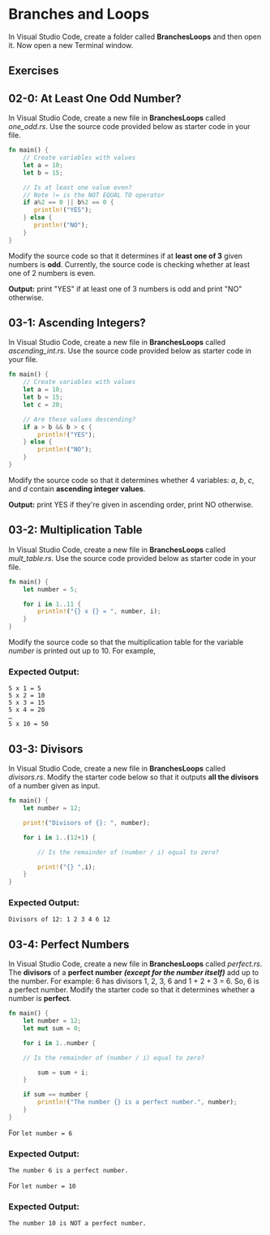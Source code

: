 # Branches and Loops

In Visual Studio Code, create a folder called **BranchesLoops** and then open it. Now open a new Terminal window. 

## Exercises

## 02-0: At Least One Odd Number?
In Visual Studio Code, create a new file in **BranchesLoops** called *one_odd.rs*.  Use the source code provided below as starter code in your file.

```rust
fn main() {
    // Create variables with values
    let a = 10;
    let b = 15;

    // Is at least one value even?
    // Note != is the NOT EQUAL TO operator
    if a%2 == 0 || b%2 == 0 {
       println!("YES");
    } else {
       println!("NO");
    }
}
```

Modify the source code so that it determines if at **least one of 3** given numbers is **odd**.  Currently, the source code is checking whether at least one of 2 numbers is even.

**Output:**  print "YES" if at least one of 3 numbers is odd and print "NO" otherwise.


## 03-1: Ascending Integers?

In Visual Studio Code, create a new file in **BranchesLoops** called *ascending_int.rs*.  Use the source code provided below as starter code in your file.

```rust
fn main() {
    // Create variables with values
    let a = 10;
    let b = 15;
    let c = 20;

    // Are these values descending?
    if a > b && b > c {
        println!("YES");
    } else {
        println!("NO");
    }
}
```

Modify the source code so that it determines whether 4 variables: *a*, *b*, *c*, and *d* contain **ascending integer values**.

 **Output:** print YES if they're given in ascending order, print NO otherwise.


## 03-2: Multiplication Table  
In Visual Studio Code, create a new file in **BranchesLoops** called *mult_table.rs*.  Use the source code provided below as starter code in your file.

```rust
fn main() {
    let number = 5;

    for i in 1..11 {
        println!("{} x {} = ", number, i);
    }
}
```
Modify the source code so that the multiplication table for the variable *number* is printed out up to 10.  For example,

### Expected Output:
```
5 x 1 = 5
5 x 2 = 10
5 x 3 = 15
5 x 4 = 20
…
5 x 10 = 50
```
## 03-3: Divisors
In Visual Studio Code, create a new file in **BranchesLoops** called *divisors.rs*.  Modify the starter code below so that it outputs **all the divisors** of a number given as input.

```rust
fn main() {
    let number = 12;

    print!("Divisors of {}: ", number);

    for i in 1..(12+1) {

        // Is the remainder of (number / i) equal to zero?

        print!("{} ",i);
    }
}
```

### Expected Output:
```
Divisors of 12: 1 2 3 4 6 12
```

## 03-4: Perfect Numbers
In Visual Studio Code, create a new file in **BranchesLoops** called *perfect.rs*.  The **divisors** of a **perfect number** ***(except for the number itself)*** add up to the number. For example: 6 has divisors 1, 2, 3, 6 and 1 + 2 + 3 = 6. So, 6 is a perfect number. Modify the starter code so that it determines whether a number is **perfect**.

```rust
fn main() {
    let number = 12;
    let mut sum = 0;

    for i in 1..number {

    // Is the remainder of (number / i) equal to zero?

        sum = sum + i;
    }

    if sum == number {
        println!("The number {} is a perfect number.", number);
    }
}
```

For ```let number = 6```

### Expected Output:
```
The number 6 is a perfect number.
```

For ```let number = 10```

### Expected Output:
```
The number 10 is NOT a perfect number.
```
